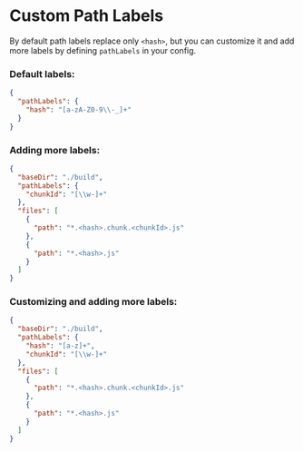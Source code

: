 # Custom Path Labels

By default path labels replace only `<hash>`, but you can customize it and add more labels by defining `pathLabels` in your config.

### Default labels:

```json
{
  "pathLabels": {
    "hash": "[a-zA-Z0-9\\-_]+"
  }
}
```

### Adding more labels:

```json
{
  "baseDir": "./build",
  "pathLabels": {
    "chunkId": "[\\w-]+"
  },
  "files": [
    {
      "path": "*.<hash>.chunk.<chunkId>.js"
    },
    {
      "path": "*.<hash>.js"
    }
  ]
}
```

### Customizing and adding more labels:

```json
{
  "baseDir": "./build",
  "pathLabels": {
    "hash": "[a-z]+",
    "chunkId": "[\\w-]+"
  },
  "files": [
    {
      "path": "*.<hash>.chunk.<chunkId>.js"
    },
    {
      "path": "*.<hash>.js"
    }
  ]
}
```
